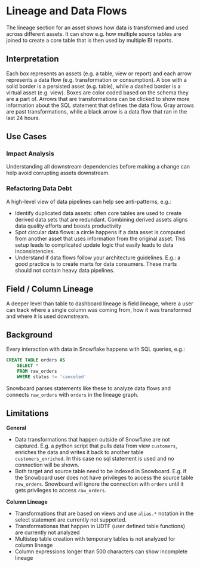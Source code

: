 # Lineage and Data Flows

The lineage section for an asset shows how data is transformed and used across different assets. It can show e.g. how multiple source tables are joined to create a core table that is then used by multiple BI reports.

## Interpretation

Each box represents an assets (e.g. a table, view or report) and each arrow represents a data flow (e.g. transformation or consumption). A box with a solid border is a persisted asset (e.g. table), while a dashed border is a virtual asset (e.g. view). Boxes are color coded based on the schema they are a part of. Arrows that are transformations can be clicked to show more information about the SQL statement that defines the data flow. Gray arrows are past transformations, while a black arrow is a data flow that ran in the last 24 hours.

## Use Cases

### Impact Analysis

Understanding all downstream dependencies before making a change can help avoid corrupting assets downstream.

### Refactoring Data Debt

A high-level view of data pipelines can help see anti-patterns, e.g.:

* Identify duplicated data assets: often core tables are used to create derived data sets that are redundant. Combining derived assets aligns data quality efforts and boosts productivity
* Spot circular data flows: a circle happens if a data asset is computed from another asset that uses information from the original asset. This setup leads to complicated update logic that easily leads to data inconsistencies.
* Understand if data flows follow your architecture guidelines. E.g.: a good practice is to create marts for data consumers. These marts should not contain heavy data pipelines.



## Field / Column Lineage

A deeper level than table to dashboard lineage is field lineage, where a user can track where a single column was coming from, how it was transformed and where it is used downstream.



## Background

Every interaction with data in Snowflake happens with SQL queries, e.g.:

```sql
CREATE TABLE orders AS
    SELECT *
    FROM raw_orders
    WHERE status != 'canceled'
```

Snowboard parses statements like these to analyze data flows and connects `raw_orders` with `orders` in the lineage graph.

## Limitations

**General**

* Data transformations that happen outside of Snowflake are not captured. E.g. a python script that pulls data from view `customers`, enriches the data and writes it back to another table `customers_enriched`. In this case no sql statement is used and no connection will be shown.
* Both target and source table need to be indexed in Snowboard. E.g. if the Snowboard user does not have privileges to access the source table `raw_orders`. Snowboard will ignore the connection with `orders` until it gets privileges to access `raw_orders`.

**Column Lineage**

* Transformations that are based on views and use `alias.*` notation in the select statement are currently not supported.
* Transformationas that happen in UDTF (user defined table functions) are currently not analyzed
* Multistep table creation with temporary tables is not analyzed for column lineage
* Column expressions longer than 500 characters can show incomplete lineage

